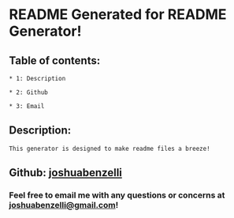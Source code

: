 
# README Generated for README Generator!

## Table of contents:
    * 1: Description

    * 2: Github

    * 3: Email

## Description:
    This generator is designed to make readme files a breeze!

## Github: [joshuabenzelli](https://github.com/joshuabenzelli)
  
### Feel free to email me with any questions or concerns at joshuabenzelli@gmail.com!
  
  